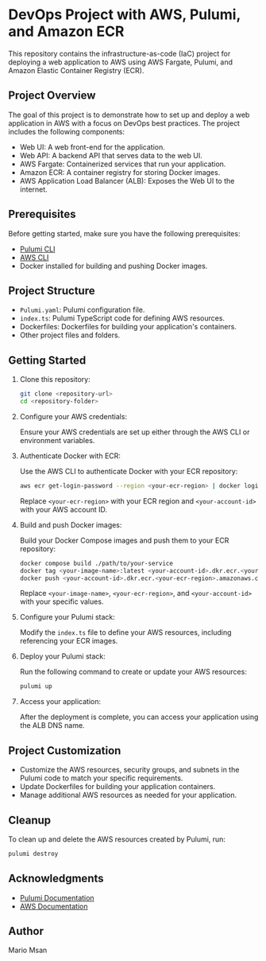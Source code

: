 # DevOps Project with AWS, Pulumi, and Amazon ECR

This repository contains the infrastructure-as-code (IaC) project for deploying a web application to AWS using AWS Fargate, Pulumi, and Amazon Elastic Container Registry (ECR).

## Project Overview

The goal of this project is to demonstrate how to set up and deploy a web application in AWS with a focus on DevOps best practices. The project includes the following components:

- Web UI: A web front-end for the application.
- Web API: A backend API that serves data to the web UI.
- AWS Fargate: Containerized services that run your application.
- Amazon ECR: A container registry for storing Docker images.
- AWS Application Load Balancer (ALB): Exposes the Web UI to the internet.

## Prerequisites

Before getting started, make sure you have the following prerequisites:

- [Pulumi CLI](https://www.pulumi.com/docs/get-started/install/)
- [AWS CLI](https://aws.amazon.com/cli/)
- Docker installed for building and pushing Docker images.

## Project Structure

- `Pulumi.yaml`: Pulumi configuration file.
- `index.ts`: Pulumi TypeScript code for defining AWS resources.
- Dockerfiles: Dockerfiles for building your application's containers.
- Other project files and folders.

## Getting Started

1. Clone this repository:

   ```bash
   git clone <repository-url>
   cd <repository-folder>
   ```

2. Configure your AWS credentials:

   Ensure your AWS credentials are set up either through the AWS CLI or environment variables.

3. Authenticate Docker with ECR:

   Use the AWS CLI to authenticate Docker with your ECR repository:

   ```bash
   aws ecr get-login-password --region <your-ecr-region> | docker login --username AWS --password-stdin <your-account-id>.dkr.ecr.<your-ecr-region>.amazonaws.com
   ```

   Replace `<your-ecr-region>` with your ECR region and `<your-account-id>` with your AWS account ID.

4. Build and push Docker images:

   Build your Docker Compose images and push them to your ECR repository:

   ```bash
   docker compose build ./path/to/your-service
   docker tag <your-image-name>:latest <your-account-id>.dkr.ecr.<your-ecr-region>.amazonaws.com/<your-image-name>:latest
   docker push <your-account-id>.dkr.ecr.<your-ecr-region>.amazonaws.com/<your-image-name>:latest
   ```

   Replace `<your-image-name>`, `<your-ecr-region>`, and `<your-account-id>` with your specific values.

5. Configure your Pulumi stack:

   Modify the `index.ts` file to define your AWS resources, including referencing your ECR images.


6. Deploy your Pulumi stack:

   Run the following command to create or update your AWS resources:

   ```bash
   pulumi up
   ```

7. Access your application:

   After the deployment is complete, you can access your application using the ALB DNS name.

## Project Customization

- Customize the AWS resources, security groups, and subnets in the Pulumi code to match your specific requirements.
- Update Dockerfiles for building your application containers.
- Manage additional AWS resources as needed for your application.

## Cleanup

To clean up and delete the AWS resources created by Pulumi, run:

```bash
pulumi destroy
```

## Acknowledgments

- [Pulumi Documentation](https://www.pulumi.com/docs/)
- [AWS Documentation](https://aws.amazon.com/documentation/)

## Author

Mario Msan
